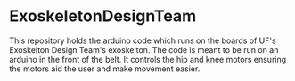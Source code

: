 # ExoskeletonDesignTeam
This repository holds the arduino code which runs on the boards of UF's Exoskelton Design Team's exoskelton. The code is meant to be run on an arduino in the front of the belt. It controls the hip and knee motors ensuring the motors aid the user and make movement easier.
